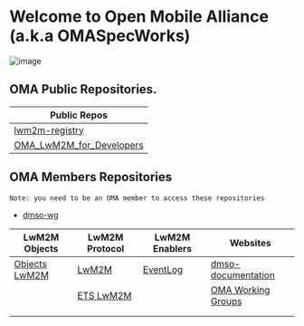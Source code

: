 # Welcome to Open Mobile Alliance (a.k.a OMASpecWorks)

![image](https://github.com/OpenMobileAlliance/.github/assets/3258579/3ab86187-c12e-4638-bbc3-e6e92e214222)


## OMA Public Repositories.

<table>
<thead>
    <tr>
        <th>Public Repos</th>
    </tr>
</thead>
<tbody>
    <tr>
        <td><a href="https://github.com/OpenMobileAlliance/lwm2m-registry" target="_blank">lwm2m-registry</a></td>
    </tr>
    <tr>
        <td><a href="https://github.com/OpenMobileAlliance/OMA_LwM2M_for_Developers" target="_blank">OMA_LwM2M_for_Developers</a></td>
    </tr>
</tbody>
</table>

## OMA Members Repositories

`Note: you need to be an OMA member to access these repositories`
* <a href="https://github.com/OpenMobileAlliance/dmso-wg" target="_blank">dmso-wg</a>

<table>
<thead>
    <tr>
        <th>LwM2M Objects</th>
        <th>LwM2M Protocol</th>
        <th>LwM2M Enablers</th>
        <th>Websites</th>
    </tr>
</thead>
<tbody>
    <tr>
        <td><a href="https://github.com/OpenMobileAlliance/objects-lwm2m" target="_blank">Objects LwM2M</a></td>
        <td><a href="https://github.com/OpenMobileAlliance/LwM2M" target="_blank">LwM2M</a></td>
        <td><a href="https://github.com/OpenMobileAlliance/EventLog" target="_blank">EventLog</a></td>
        <td><a href="https://github.com/OpenMobileAlliance/dmse-documentation" target="_blank">dmso-documentation</a></td>    
    </tr>
    <tr>
        <td><a href="" target="_blank"></a></td>
        <td><a href="https://github.com/OpenMobileAlliance/ETS_LwM2M" target="_blank">ETS LwM2M</a></td>
        <td><a href="" target="_blank"></a></td>
        <td><a href="https://github.com/OpenMobileAlliance/oma_working_groups" target="_blank">OMA Working Groups</a></td>    
    </tr>
    <tr>
        <td><a href="" target="_blank"></a></td>
        <td><a href="" target="_blank"></a></td>
        <td><a href="" target="_blank"></a></td>
        <td><a href="" target="_blank"></a></td>    
    </tr>
    <tr>
        <td><a href="" target="_blank"></a></td>
        <td><a href="" target="_blank"></a></td>
        <td><a href="" target="_blank"></a></td>
        <td><a href="" target="_blank"></a></td>    
    </tr>
</tbody>
</table>
